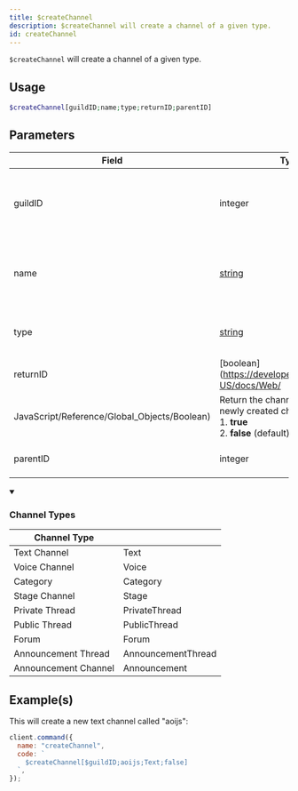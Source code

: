 ```yaml
---
title: $createChannel
description: $createChannel will create a channel of a given type.
id: createChannel
---
```


`$createChannel` will create a channel of a given type.

## Usage

```php
$createChannel[guildID;name;type;returnID;parentID]
```

## Parameters

| Field                                        | Type                                                                                                 | Description                                              | Required |
| -------------------------------------------- | ---------------------------------------------------------------------------------------------------- | -------------------------------------------------------- | :------: |
| guildID                                      | integer                                                                                              | ID of the guild of where the channel will be created in. |   true   |
| name                                         | [string](https://developer.mozilla.org/en-US/docs/Web/JavaScript/Reference/Global_Objects/String)    | The channel name of the newly created channel.           |   true   |
| type                                         | [string](https://developer.mozilla.org/en-US/docs/Web/JavaScript/Reference/Global_Objects/String)    | The channel type. (listed below)                         |   true   |
| returnID                                     | [boolean](https://developer.mozilla.org/en-US/docs/Web/                                              |
| JavaScript/Reference/Global_Objects/Boolean) | Return the channel ID of the newly created channel. <br /> 1. **true** <br /> 2. **false** (default) | true                                                     |
| parentID                                     | integer                                                                                              | The category ID.                                         |  false   |

<details open>
  <summary><h3> Channel Types </h3></summary>

| Channel Type         |                    |
| -------------------- | ------------------ |
| Text Channel         | Text               |
| Voice Channel        | Voice              |
| Category             | Category           |
| Stage Channel        | Stage              |
| Private Thread       | PrivateThread      |
| Public Thread        | PublicThread       |
| Forum                | Forum              |
| Announcement Thread  | AnnouncementThread |
| Announcement Channel | Announcement       |

</details>

## Example(s)

This will create a new text channel called "aoijs":

```javascript
client.command({
  name: "createChannel",
  code: `
    $createChannel[$guildID;aoijs;Text;false]
  `,
});
```
